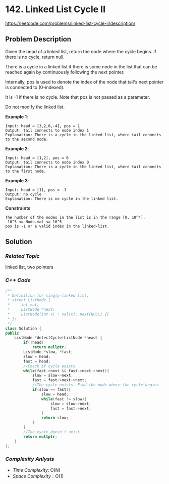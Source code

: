 # 142. Linked List Cycle II
https://leetcode.com/problems/linked-list-cycle-ii/description/

## Problem Description

Given the head of a linked list, return the node where the cycle begins. If there is no cycle, return null.

There is a cycle in a linked list if there is some node in the list that can be reached again by continuously following the next pointer. 

Internally, pos is used to denote the index of the node that tail's next pointer is connected to (0-indexed). 

It is -1 if there is no cycle. Note that pos is not passed as a parameter.

Do not modify the linked list.


**Example 1**:
```
Input: head = [3,2,0,-4], pos = 1
Output: tail connects to node index 1
Explanation: There is a cycle in the linked list, where tail connects to the second node.
```
**Example 2**:
```
Input: head = [1,2], pos = 0
Output: tail connects to node index 0
Explanation: There is a cycle in the linked list, where tail connects to the first node.
```
**Example 3**:
```
Input: head = [1], pos = -1
Output: no cycle
Explanation: There is no cycle in the linked list.
```

**Constraints**
```
The number of the nodes in the list is in the range [0, 10^4].
-10^5 <= Node.val <= 10^5
pos is -1 or a valid index in the linked-list.
```

## Solution

### _Related Topic_
   linked list, two pointers

### _C++ Code_
```cpp
/**
 * Definition for singly-linked list.
 * struct ListNode {
 *     int val;
 *     ListNode *next;
 *     ListNode(int x) : val(x), next(NULL) {}
 * };
 */
class Solution {
public:
    ListNode *detectCycle(ListNode *head) {
        if(!head)
            return nullptr;
        ListNode *slow, *fast;
        slow = head;
        fast = head;
        //Check if cycle exists
        while(fast->next && fast->next->next){
            slow = slow->next;
            fast = fast->next->next;
            //The cycle exists. Find the node where the cycle begins
            if(slow == fast){
                slow = head;
                while(fast != slow){
                    slow = slow->next;
                    fast = fast->next;            
                }
                return slow;
            }
        }
        //The cycle doesn't exist
        return nullptr;
    }
};
```

### _Complexity Anlysis_
- _Time Complexity_: O(N)
- _Space Complexity_：O(1)
